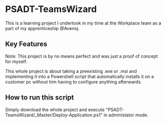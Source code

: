 # PSADT-TeamsWizard

This is a learning project I undertook in my time at the Workplace team as a part of my apprenticeship @Aveniq.

## Key Features

Note: This project is by no means perfect and was just a proof of concept for myself.

This whole project is about taking a preexisting .exe or .msi and implementing it into a Powershell script that automatically installs it on a customer pc without him having to configure anything afterwards.

## How to run this script

Simply download the whole project and execute "PSADT-TeamsWizard/_Master/Deploy-Application.ps1" in administator mode.
